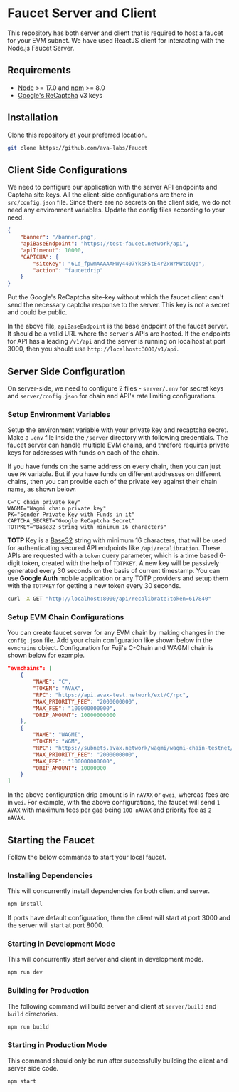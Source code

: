 # Faucet Server and Client

This repository has both server and client that is required to host a faucet for your EVM subnet. We have used ReactJS client for interacting with the Node.js Faucet Server.

## Requirements

* [Node](https://nodejs.org/en) >= 17.0 and [npm](https://www.npmjs.com/) >= 8.0
* [Google's ReCaptcha](https://www.google.com/recaptcha/intro/v3.html) v3 keys

## Installation

Clone this repository at your preferred location.

```bash
git clone https://github.com/ava-labs/faucet
```

## Client Side Configurations

We need to configure our application with the server API endpoints and Captcha site keys. All the client-side configurations are there in `src/config.json` file. Since there are no secrets on the client side, we do not need any environment variables. Update the config files according to your need.

```json
{
    "banner": "/banner.png",
    "apiBaseEndpoint": "https://test-faucet.network/api",
    "apiTimeout": 10000,
    "CAPTCHA": {
        "siteKey": "6Ld_fpwmAAAAAHWy4407YksF5tE4rZxWrMWtoDQp",
        "action": "faucetdrip"
    }
}
```

Put the Google's ReCaptcha site-key without which the faucet client can't send the necessary captcha response to the server. This key is not a secret and could be public.

In the above file, `apiBaseEndpoint` is the base endpoint of the faucet server. It should be a valid URL where the server's APIs are hosted. If the endpoints for API has a leading `/v1/api` and the server is running on localhost at port 3000, then you should use `http://localhost:3000/v1/api`.

## Server Side Configuration

On server-side, we need to configure 2 files - `server/.env` for secret keys and `server/config.json` for chain and API's rate limiting configurations.

### Setup Environment Variables

Setup the environment variable with your private key and recaptcha secret. Make a `.env` file inside the `/server` directory with following credentials. The faucet server can handle multiple EVM chains, and threfore requires private keys for addresses with funds on each of the chain.

If you have funds on the same address on every chain, then you can just use `PK` variable. But if you have funds on different addresses on different chains, then you can provide each of the private key against their chain name, as shown below.

```env
C="C chain private key"
WAGMI="Wagmi chain private key"
PK="Sender Private Key with Funds in it"
CAPTCHA_SECRET="Google ReCaptcha Secret"
TOTPKEY="Base32 string with minimum 16 characters"
```

**TOTP** Key is a [Base32](https://en.wikipedia.org/wiki/Base32) string with minimum 16 characters, that will be used for authenticating secured API endpoints like `/api/recalibration`. These APIs are requested with a `token` query parameter, which is a time based 6-digit token, created with the help of `TOTPKEY`. A new key will be passively generated every 30 seconds on the basis of current timestamp. You can use **Google Auth** mobile application or any TOTP providers and setup them with the `TOTPKEY` for getting a new token every 30 seconds.

```bash
curl -X GET "http://localhost:8000/api/recalibrate?token=617840"
```

### Setup EVM Chain Configurations

You can create faucet server for any EVM chain by making changes in the `config.json` file. Add your chain configuration like shown below in the `evmchains` object. Configuration for Fuji's C-Chain and WAGMI chain is shown below for example.

```json
"evmchains": [
    {
        "NAME": "C",
        "TOKEN": "AVAX",
        "RPC": "https://api.avax-test.network/ext/C/rpc",
        "MAX_PRIORITY_FEE": "2000000000",
        "MAX_FEE": "100000000000",
        "DRIP_AMOUNT": 10000000000
    },
    {
        "NAME": "WAGMI",
        "TOKEN": "WGM",
        "RPC": "https://subnets.avax.network/wagmi/wagmi-chain-testnet/rpc",
        "MAX_PRIORITY_FEE": "2000000000",
        "MAX_FEE": "100000000000",
        "DRIP_AMOUNT": 10000000
    }
]
```
In the above configuration drip amount is in `nAVAX` or `gwei`, whereas fees are in `wei`. For example, with the above configurations, the faucet will send `1 AVAX` with maximum fees per gas being `100 nAVAX` and priority fee as `2 nAVAX`.

## Starting the Faucet

Follow the below commands to start your local faucet.

### Installing Dependencies

This will concurrently install dependencies for both client and server.

```bash
npm install
```

If ports have default configuration, then the client will start at port 3000 and the server will start at port 8000.

### Starting in Development Mode

This will concurrently start server and client in development mode.

```bash
npm run dev
```

### Building for Production

The following command will build server and client at `server/build` and `build` directories.

```bash
npm run build
```

### Starting in Production Mode

This command should only be run after successfully building the client and server side code.

```bash
npm start
```

